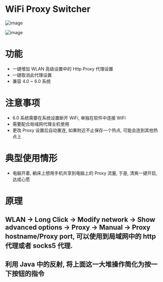 # WiFi Proxy Switcher

 ![image](https://github.com/M3oM3oBug/WiFiProxySwitcher/raw/master/img1.png)

 ![image](https://github.com/M3oM3oBug/WiFiProxySwitcher/raw/master/img2.png)

# 功能
* 一键增加 WLAN 高级设置中的 Http Proxy 代理设置
* 一键取消此代理设置
* 兼容 4.0 ~ 6.0 系统

# 注意事项
* 6.0 系统需要在系统设置断开 WiFi, 单独在软件中连接 WiFi
* 需要配合局域网代理主机使用
* 更改 Proxy 设置后自动重连, 如果附近不止保存一个热点, 可能会连到其他热点上

# 典型使用情形
* 电脑开着, 躺床上想用手机共享到电脑上的 Proxy 流量, 于是, 清爽一键开启, 达成心愿

# 原理
## WLAN -> Long Click -> Modify network -> Show advanced options -> Proxy -> Manual -> Proxy hostname/Proxy port, 可以使用到局域网中的 http 代理或者 socks5 代理.
## 利用 Java 中的反射, 将上面这一大堆操作简化为按一下按钮的指令
